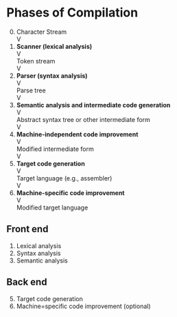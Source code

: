 # Phases of Compilation

0. Character Stream  
V  
1. **__Scanner (lexical analysis)__**  
V  
Token stream  
V  
2. **__Parser (syntax analysis)__**  
V  
Parse tree  
V  
3. **__Semantic analysis and intermediate code generation__**  
V   
Abstract syntax tree or other intermediate form  
V  
4. **__Machine-independent code improvement__**  
V  
Modified intermediate form  
V  
5. **__Target code generation__**  
V  
Target language (e.g., assembler)  
V  
6. **__Machine-specific code improvement__**  
V  
Modified target language  

## Front end
1. Lexical analysis
2. Syntax analysis
3. Semantic analysis

## Back end
5. Target code generation
6. Machine=specific code improvement (optional)





